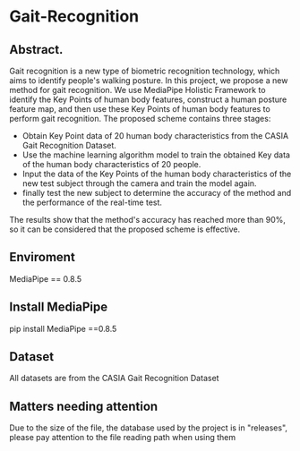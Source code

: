 # Gait-Recognition
## Abstract. 
Gait recognition is a new type of biometric recognition technology, which aims to identify people's walking posture. In this project, we propose a new method for gait recognition. We use MediaPipe Holistic Framework to identify the Key Points of human body features, construct a human posture feature map, and then use these Key Points of human body features to perform gait recognition. The proposed scheme contains three stages: 
- Obtain Key Point data of 20 human body characteristics from the CASIA Gait Recognition Dataset. 
- Use the machine learning algorithm model to train the obtained Key data of the human body characteristics of 20 people. 
- Input the data of the Key Points of the human body characteristics of the new test subject through the camera and train the model again.
- finally test the new subject to determine the accuracy of the method and the performance of the real-time test. 

The results show that the method's accuracy has reached more than 90%, so it can be considered that the proposed scheme is effective.

## Enviroment
MediaPipe == 0.8.5

## Install MediaPipe
pip install MediaPipe ==0.8.5

## Dataset
All datasets are from the  CASIA Gait Recognition Dataset

## Matters needing attention
Due to the size of the file, the database used by the project is in "releases", please pay attention to the file reading path when using them
